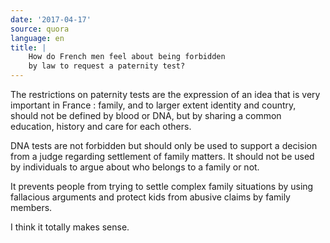 ```yaml
---
date: '2017-04-17'
source: quora
language: en
title: |
    How do French men feel about being forbidden
    by law to request a paternity test?
---
```


The restrictions on paternity tests are the expression of an idea that
is very important in France : family, and to larger extent identity and
country, should not be defined by blood or DNA, but by sharing a common
education, history and care for each others.

DNA tests are not forbidden but should only be used to support a
decision from a judge regarding settlement of family matters. It should
not be used by individuals to argue about who belongs to a family or
not.

It prevents people from trying to settle complex family situations by
using fallacious arguments and protect kids from abusive claims by
family members.

I think it totally makes sense.
